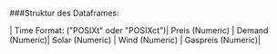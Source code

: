 ###Struktur des Dataframes:

| Time Format: ("POSIXt" oder "POSIXct")| Preis (Numeric) | Demand (Numeric)| Solar (Numeric) | Wind (Numeric) | Gaspreis (Numeric)|

